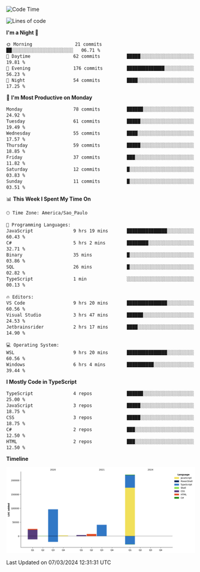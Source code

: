 <!--START_SECTION:waka-->
![Code Time](http://img.shields.io/badge/Code%20Time-2%2C343%20hrs%2050%20mins-blue)

![Lines of code](https://img.shields.io/badge/From%20Hello%20World%20I%27ve%20Written-395.1%20thousand%20lines%20of%20code-blue)

**I'm a Night 🦉** 

```text
🌞 Morning                21 commits          ██░░░░░░░░░░░░░░░░░░░░░░░   06.71 % 
🌆 Daytime                62 commits          █████░░░░░░░░░░░░░░░░░░░░   19.81 % 
🌃 Evening                176 commits         ██████████████░░░░░░░░░░░   56.23 % 
🌙 Night                  54 commits          ████░░░░░░░░░░░░░░░░░░░░░   17.25 % 
```
📅 **I'm Most Productive on Monday** 

```text
Monday                   78 commits          ██████░░░░░░░░░░░░░░░░░░░   24.92 % 
Tuesday                  61 commits          █████░░░░░░░░░░░░░░░░░░░░   19.49 % 
Wednesday                55 commits          ████░░░░░░░░░░░░░░░░░░░░░   17.57 % 
Thursday                 59 commits          █████░░░░░░░░░░░░░░░░░░░░   18.85 % 
Friday                   37 commits          ███░░░░░░░░░░░░░░░░░░░░░░   11.82 % 
Saturday                 12 commits          █░░░░░░░░░░░░░░░░░░░░░░░░   03.83 % 
Sunday                   11 commits          █░░░░░░░░░░░░░░░░░░░░░░░░   03.51 % 
```


📊 **This Week I Spent My Time On** 

```text
🕑︎ Time Zone: America/Sao_Paulo

💬 Programming Languages: 
JavaScript               9 hrs 19 mins       ███████████████░░░░░░░░░░   60.43 % 
C#                       5 hrs 2 mins        ████████░░░░░░░░░░░░░░░░░   32.71 % 
Binary                   35 mins             █░░░░░░░░░░░░░░░░░░░░░░░░   03.86 % 
SQL                      26 mins             █░░░░░░░░░░░░░░░░░░░░░░░░   02.82 % 
TypeScript               1 min               ░░░░░░░░░░░░░░░░░░░░░░░░░   00.13 % 

🔥 Editors: 
VS Code                  9 hrs 20 mins       ███████████████░░░░░░░░░░   60.56 % 
Visual Studio            3 hrs 47 mins       ██████░░░░░░░░░░░░░░░░░░░   24.53 % 
Jetbrainsrider           2 hrs 17 mins       ████░░░░░░░░░░░░░░░░░░░░░   14.90 % 

💻 Operating System: 
WSL                      9 hrs 20 mins       ███████████████░░░░░░░░░░   60.56 % 
Windows                  6 hrs 4 mins        ██████████░░░░░░░░░░░░░░░   39.44 % 
```

**I Mostly Code in TypeScript** 

```text
TypeScript               4 repos             ██████░░░░░░░░░░░░░░░░░░░   25.00 % 
JavaScript               3 repos             █████░░░░░░░░░░░░░░░░░░░░   18.75 % 
CSS                      3 repos             █████░░░░░░░░░░░░░░░░░░░░   18.75 % 
C#                       2 repos             ███░░░░░░░░░░░░░░░░░░░░░░   12.50 % 
HTML                     2 repos             ███░░░░░░░░░░░░░░░░░░░░░░   12.50 % 
```



**Timeline**

![Lines of Code chart](https://raw.githubusercontent.com/jonhoffmam/jonhoffmam/master/assets/bar_graph.png)


 Last Updated on 07/03/2024 12:31:31 UTC
<!--END_SECTION:waka-->
